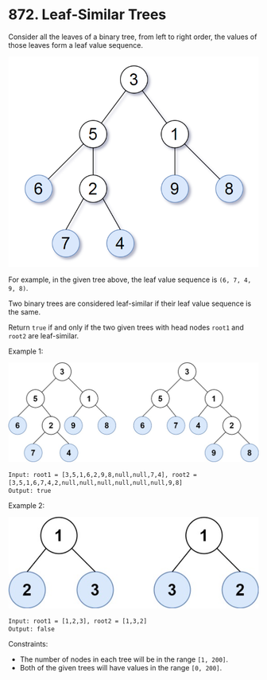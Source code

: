 # 872. Leaf-Similar Trees

Consider all the leaves of a binary tree, from left to right order, the values of those leaves form a leaf value sequence.

![](task.png)

For example, in the given tree above, the leaf value sequence is `(6, 7, 4, 9, 8)`.

Two binary trees are considered leaf-similar if their leaf value sequence is the same.

Return `true` if and only if the two given trees with head nodes `root1` and `root2` are leaf-similar.

Example 1:

![](example_1.png)

    Input: root1 = [3,5,1,6,2,9,8,null,null,7,4], root2 = [3,5,1,6,7,4,2,null,null,null,null,null,null,9,8]
    Output: true

Example 2:

![](example_2.png)

    Input: root1 = [1,2,3], root2 = [1,3,2]
    Output: false

Constraints:

- The number of nodes in each tree will be in the range `[1, 200]`.
- Both of the given trees will have values in the range `[0, 200]`.